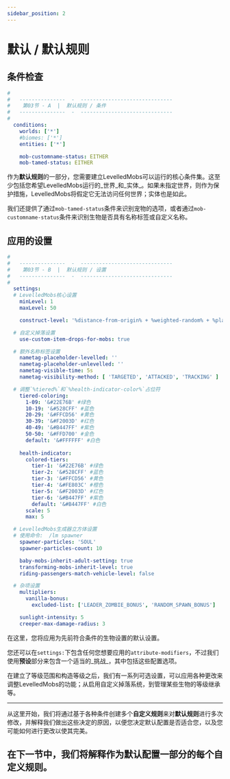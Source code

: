 ```yaml
---
sidebar_position: 2
---
```


# 默认 / 默认规则

## 条件检查

```yaml
#
#   ---------------  -  ------------------------------
#    第03节 - A  |  默认规则 / 条件
#   ---------------  -  ------------------------------
#
  conditions:
    worlds: ['*']
    #biomes: ['*']
    entities: ['*']

    mob-customname-status: EITHER
    mob-tamed-status: EITHER
```


作为**默认规则**的一部分，您需要建立LevelledMobs可以运行的核心条件集。这至少包括您希望LevelledMobs运行的_世界_和_实体_。如果未指定世界，则作为保护措施，LevelledMobs将假定它无法访问任何世界；实体也是如此。

我们还提供了通过`mob-tamed-status`条件来识别宠物的选项，或者通过`mob-customname-status`条件来识别生物是否具有名称标签或自定义名称。

## 应用的设置


```yaml
#
#   ---------------  -  ------------------------------
#    第03节 - B  |  默认规则 / 设置
#   ---------------  -  ------------------------------
#
  settings:
  # LevelledMobs核心设置
    minLevel: 1
    maxLevel: 50

    construct-level: '%distance-from-origin% + %weighted-random% + %player-variable-mod% + %custom_special% + %rand_-5_5%'

  # 自定义掉落设置
    use-custom-item-drops-for-mobs: true

  # 额外名称标签设置
    nametag-placeholder-levelled: ''
    nametag-placeholder-unlevelled: ''
    nametag-visible-time: 5s
    nametag-visibility-method: [ 'TARGETED', 'ATTACKED', 'TRACKING' ]

  # 调整`%tiered%`和`%health-indicator-color%`占位符
    tiered-coloring:
      1-09: '&#22E76B' #绿色
      10-19: '&#528CFF' #蓝色
      20-29: '&#FFCD56' #黄色
      30-39: '&#F2003D' #红色
      40-49: '&#B447FF' #紫色
      50-50: '&#FFD700' #金色
      default: '&#FFFFFF' #白色
      
    health-indicator:
      colored-tiers:
        tier-1: '&#22E76B' #绿色
        tier-2: '&#528CFF' #蓝色
        tier-3: '&#FFCD56' #黄色
        tier-4: '&#FE803C' #橙色
        tier-5: '&#F2003D' #红色
        tier-6: '&#B447FF' #紫色
        default: '&#B447FF' #白色
      scale: 5
      max: 5

  # LevelledMobs生成器立方体设置
  # 使用命令:  /lm spawner
    spawner-particles: 'SOUL'
    spawner-particles-count: 10

    baby-mobs-inherit-adult-setting: true
    transforming-mobs-inherit-level: true
    riding-passengers-match-vehicle-level: false

  # 杂项设置
    multipliers:
      vanilla-bonus:
        excluded-list: ['LEADER_ZOMBIE_BONUS', 'RANDOM_SPAWN_BONUS']

    sunlight-intensity: 5
    creeper-max-damage-radius: 3
```


在这里，您将应用为先前符合条件的生物设置的默认设置。

您还可以在`settings:`下包含任何您想要应用的`attribute-modifiers`，不过我们使用**预设**部分来包含一个适当的_挑战_，其中包括这些配置选项。

在建立了等级范围和构造等级之后，我们有一系列可选设置，可以应用各种更改来调整LevelledMobs的功能；从启用自定义掉落系统，到管理某些生物的等级继承等。



***

从这里开始，我们将通过基于各种条件创建多个**自定义规则**来对**默认规则**进行多次修改，并解释我们做出这些决定的原因，以便您决定默认配置是否适合您，以及您可能如何进行更改以使其完美。



## 在下一节中，我们将解释作为默认配置一部分的每个**自定义规则**。
